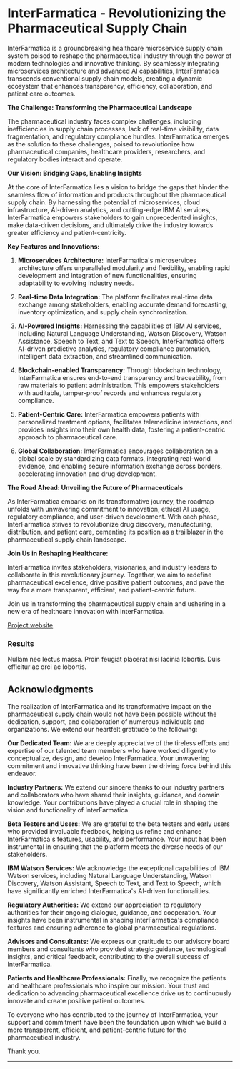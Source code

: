# **InterFarmatica - Revolutionizing the Pharmaceutical Supply Chain**

InterFarmatica is a groundbreaking healthcare microservice supply chain system poised to reshape the pharmaceutical industry through the power of modern technologies and innovative thinking. By seamlessly integrating microservices architecture and advanced AI capabilities, InterFarmatica transcends conventional supply chain models, creating a dynamic ecosystem that enhances transparency, efficiency, collaboration, and patient care outcomes.

**The Challenge: Transforming the Pharmaceutical Landscape**

The pharmaceutical industry faces complex challenges, including inefficiencies in supply chain processes, lack of real-time visibility, data fragmentation, and regulatory compliance hurdles. InterFarmatica emerges as the solution to these challenges, poised to revolutionize how pharmaceutical companies, healthcare providers, researchers, and regulatory bodies interact and operate.

**Our Vision: Bridging Gaps, Enabling Insights**

At the core of InterFarmatica lies a vision to bridge the gaps that hinder the seamless flow of information and products throughout the pharmaceutical supply chain. By harnessing the potential of microservices, cloud infrastructure, AI-driven analytics, and cutting-edge IBM AI services, InterFarmatica empowers stakeholders to gain unprecedented insights, make data-driven decisions, and ultimately drive the industry towards greater efficiency and patient-centricity.

**Key Features and Innovations:**

1. **Microservices Architecture:** InterFarmatica's microservices architecture offers unparalleled modularity and flexibility, enabling rapid development and integration of new functionalities, ensuring adaptability to evolving industry needs.

2. **Real-time Data Integration:** The platform facilitates real-time data exchange among stakeholders, enabling accurate demand forecasting, inventory optimization, and supply chain synchronization.

3. **AI-Powered Insights:** Harnessing the capabilities of IBM AI services, including Natural Language Understanding, Watson Discovery, Watson Assistance, Speech to Text, and Text to Speech, InterFarmatica offers AI-driven predictive analytics, regulatory compliance automation, intelligent data extraction, and streamlined communication.

4. **Blockchain-enabled Transparency:** Through blockchain technology, InterFarmatica ensures end-to-end transparency and traceability, from raw materials to patient administration. This empowers stakeholders with auditable, tamper-proof records and enhances regulatory compliance.

5. **Patient-Centric Care:** InterFarmatica empowers patients with personalized treatment options, facilitates telemedicine interactions, and provides insights into their own health data, fostering a patient-centric approach to pharmaceutical care.

6. **Global Collaboration:** InterFarmatica encourages collaboration on a global scale by standardizing data formats, integrating real-world evidence, and enabling secure information exchange across borders, accelerating innovation and drug development.

**The Road Ahead: Unveiling the Future of Pharmaceuticals**

As InterFarmatica embarks on its transformative journey, the roadmap unfolds with unwavering commitment to innovation, ethical AI usage, regulatory compliance, and user-driven development. With each phase, InterFarmatica strives to revolutionize drug discovery, manufacturing, distribution, and patient care, cementing its position as a trailblazer in the pharmaceutical supply chain landscape.

**Join Us in Reshaping Healthcare:** 

InterFarmatica invites stakeholders, visionaries, and industry leaders to collaborate in this revolutionary journey. Together, we aim to redefine pharmaceutical excellence, drive positive patient outcomes, and pave the way for a more transparent, efficient, and patient-centric future.

Join us in transforming the pharmaceutical supply chain and ushering in a new era of healthcare innovation with InterFarmatica.

[Project website](https://sample-project.s3-web.us-east.cloud-object-storage.appdomain.cloud/)

### Results

Nullam nec lectus massa. Proin feugiat placerat nisi lacinia lobortis. Duis efficitur ac orci ac lobortis.

## Acknowledgments

The realization of InterFarmatica and its transformative impact on the pharmaceutical supply chain would not have been possible without the dedication, support, and collaboration of numerous individuals and organizations. We extend our heartfelt gratitude to the following:

**Our Dedicated Team:**
We are deeply appreciative of the tireless efforts and expertise of our talented team members who have worked diligently to conceptualize, design, and develop InterFarmatica. Your unwavering commitment and innovative thinking have been the driving force behind this endeavor.

**Industry Partners:**
We extend our sincere thanks to our industry partners and collaborators who have shared their insights, guidance, and domain knowledge. Your contributions have played a crucial role in shaping the vision and functionality of InterFarmatica.

**Beta Testers and Users:**
We are grateful to the beta testers and early users who provided invaluable feedback, helping us refine and enhance InterFarmatica's features, usability, and performance. Your input has been instrumental in ensuring that the platform meets the diverse needs of our stakeholders.

**IBM Watson Services:**
We acknowledge the exceptional capabilities of IBM Watson services, including Natural Language Understanding, Watson Discovery, Watson Assistant, Speech to Text, and Text to Speech, which have significantly enriched InterFarmatica's AI-driven functionalities.

**Regulatory Authorities:**
We extend our appreciation to regulatory authorities for their ongoing dialogue, guidance, and cooperation. Your insights have been instrumental in shaping InterFarmatica's compliance features and ensuring adherence to global pharmaceutical regulations.

**Advisors and Consultants:**
We express our gratitude to our advisory board members and consultants who provided strategic guidance, technological insights, and critical feedback, contributing to the overall success of InterFarmatica.

**Patients and Healthcare Professionals:**
Finally, we recognize the patients and healthcare professionals who inspire our mission. Your trust and dedication to advancing pharmaceutical excellence drive us to continuously innovate and create positive patient outcomes.

To everyone who has contributed to the journey of InterFarmatica, your support and commitment have been the foundation upon which we build a more transparent, efficient, and patient-centric future for the pharmaceutical industry.

Thank you.

---
